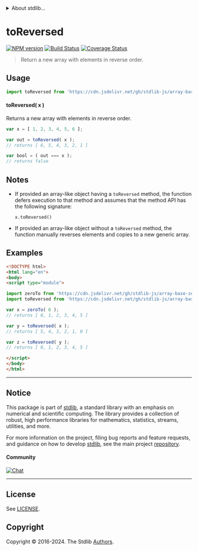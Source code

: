 <!--

@license Apache-2.0

Copyright (c) 2024 The Stdlib Authors.

Licensed under the Apache License, Version 2.0 (the "License");
you may not use this file except in compliance with the License.
You may obtain a copy of the License at

   http://www.apache.org/licenses/LICENSE-2.0

Unless required by applicable law or agreed to in writing, software
distributed under the License is distributed on an "AS IS" BASIS,
WITHOUT WARRANTIES OR CONDITIONS OF ANY KIND, either express or implied.
See the License for the specific language governing permissions and
limitations under the License.

-->


<details>
  <summary>
    About stdlib...
  </summary>
  <p>We believe in a future in which the web is a preferred environment for numerical computation. To help realize this future, we've built stdlib. stdlib is a standard library, with an emphasis on numerical and scientific computation, written in JavaScript (and C) for execution in browsers and in Node.js.</p>
  <p>The library is fully decomposable, being architected in such a way that you can swap out and mix and match APIs and functionality to cater to your exact preferences and use cases.</p>
  <p>When you use stdlib, you can be absolutely certain that you are using the most thorough, rigorous, well-written, studied, documented, tested, measured, and high-quality code out there.</p>
  <p>To join us in bringing numerical computing to the web, get started by checking us out on <a href="https://github.com/stdlib-js/stdlib">GitHub</a>, and please consider <a href="https://opencollective.com/stdlib">financially supporting stdlib</a>. We greatly appreciate your continued support!</p>
</details>

# toReversed

[![NPM version][npm-image]][npm-url] [![Build Status][test-image]][test-url] [![Coverage Status][coverage-image]][coverage-url] <!-- [![dependencies][dependencies-image]][dependencies-url] -->

> Return a new array with elements in reverse order.

<!-- Section to include introductory text. Make sure to keep an empty line after the intro `section` element and another before the `/section` close. -->

<section class="intro">

</section>

<!-- /.intro -->

<!-- Package usage documentation. -->



<section class="usage">

## Usage

```javascript
import toReversed from 'https://cdn.jsdelivr.net/gh/stdlib-js/array-base-to-reversed@esm/index.mjs';
```

#### toReversed( x )

Returns a new array with elements in reverse order.

```javascript
var x = [ 1, 2, 3, 4, 5, 6 ];

var out = toReversed( x );
// returns [ 6, 5, 4, 3, 2, 1 ]

var bool = ( out === x );
// returns false
```

</section>

<!-- /.usage -->

<!-- Package usage notes. Make sure to keep an empty line after the `section` element and another before the `/section` close. -->

<section class="notes">

## Notes

-   If provided an array-like object having a `toReversed` method, the function defers execution to that method and assumes that the method API has the following signature:

    ```text
    x.toReversed()
    ```

-   If provided an array-like object without a `toReversed` method, the function manually reverses elements and copies to a new generic array.

</section>

<!-- /.notes -->

<!-- Package usage examples. -->

<section class="examples">

## Examples

<!-- eslint no-undef: "error" -->

```html
<!DOCTYPE html>
<html lang="en">
<body>
<script type="module">

import zeroTo from 'https://cdn.jsdelivr.net/gh/stdlib-js/array-base-zero-to@esm/index.mjs';
import toReversed from 'https://cdn.jsdelivr.net/gh/stdlib-js/array-base-to-reversed@esm/index.mjs';

var x = zeroTo( 6 );
// returns [ 0, 1, 2, 3, 4, 5 ]

var y = toReversed( x );
// returns [ 5, 4, 3, 2, 1, 0 ]

var z = toReversed( y );
// returns [ 0, 1, 2, 3, 4, 5 ]

</script>
</body>
</html>
```

</section>

<!-- /.examples -->

<!-- Section to include cited references. If references are included, add a horizontal rule *before* the section. Make sure to keep an empty line after the `section` element and another before the `/section` close. -->

<section class="references">

</section>

<!-- /.references -->

<!-- Section for related `stdlib` packages. Do not manually edit this section, as it is automatically populated. -->

<section class="related">

</section>

<!-- /.related -->

<!-- Section for all links. Make sure to keep an empty line after the `section` element and another before the `/section` close. -->


<section class="main-repo" >

* * *

## Notice

This package is part of [stdlib][stdlib], a standard library with an emphasis on numerical and scientific computing. The library provides a collection of robust, high performance libraries for mathematics, statistics, streams, utilities, and more.

For more information on the project, filing bug reports and feature requests, and guidance on how to develop [stdlib][stdlib], see the main project [repository][stdlib].

#### Community

[![Chat][chat-image]][chat-url]

---

## License

See [LICENSE][stdlib-license].


## Copyright

Copyright &copy; 2016-2024. The Stdlib [Authors][stdlib-authors].

</section>

<!-- /.stdlib -->

<!-- Section for all links. Make sure to keep an empty line after the `section` element and another before the `/section` close. -->

<section class="links">

[npm-image]: http://img.shields.io/npm/v/@stdlib/array-base-to-reversed.svg
[npm-url]: https://npmjs.org/package/@stdlib/array-base-to-reversed

[test-image]: https://github.com/stdlib-js/array-base-to-reversed/actions/workflows/test.yml/badge.svg?branch=main
[test-url]: https://github.com/stdlib-js/array-base-to-reversed/actions/workflows/test.yml?query=branch:main

[coverage-image]: https://img.shields.io/codecov/c/github/stdlib-js/array-base-to-reversed/main.svg
[coverage-url]: https://codecov.io/github/stdlib-js/array-base-to-reversed?branch=main

<!--

[dependencies-image]: https://img.shields.io/david/stdlib-js/array-base-to-reversed.svg
[dependencies-url]: https://david-dm.org/stdlib-js/array-base-to-reversed/main

-->

[chat-image]: https://img.shields.io/gitter/room/stdlib-js/stdlib.svg
[chat-url]: https://app.gitter.im/#/room/#stdlib-js_stdlib:gitter.im

[stdlib]: https://github.com/stdlib-js/stdlib

[stdlib-authors]: https://github.com/stdlib-js/stdlib/graphs/contributors

[umd]: https://github.com/umdjs/umd
[es-module]: https://developer.mozilla.org/en-US/docs/Web/JavaScript/Guide/Modules

[deno-url]: https://github.com/stdlib-js/array-base-to-reversed/tree/deno
[deno-readme]: https://github.com/stdlib-js/array-base-to-reversed/blob/deno/README.md
[umd-url]: https://github.com/stdlib-js/array-base-to-reversed/tree/umd
[umd-readme]: https://github.com/stdlib-js/array-base-to-reversed/blob/umd/README.md
[esm-url]: https://github.com/stdlib-js/array-base-to-reversed/tree/esm
[esm-readme]: https://github.com/stdlib-js/array-base-to-reversed/blob/esm/README.md
[branches-url]: https://github.com/stdlib-js/array-base-to-reversed/blob/main/branches.md

[stdlib-license]: https://raw.githubusercontent.com/stdlib-js/array-base-to-reversed/main/LICENSE

</section>

<!-- /.links -->
